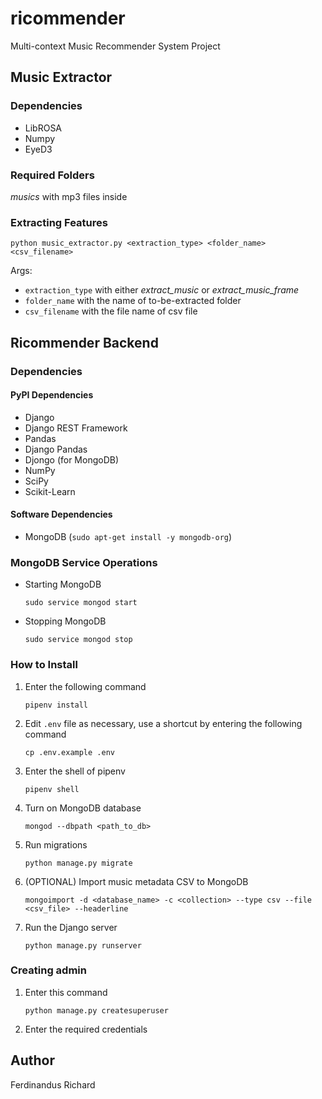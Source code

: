 # ricommender
Multi-context Music Recommender System Project

## Music Extractor

### Dependencies
- LibROSA
- Numpy
- EyeD3

### Required Folders
*musics* with mp3 files inside

### Extracting Features
```
python music_extractor.py <extraction_type> <folder_name> <csv_filename>
```

Args:
- `extraction_type` with either *extract_music* or *extract_music_frame*
- `folder_name` with the name of to-be-extracted folder
- `csv_filename` with the file name of csv file

## Ricommender Backend

### Dependencies

#### PyPI Dependencies

- Django
- Django REST Framework
- Pandas
- Django Pandas
- Djongo (for MongoDB)
- NumPy
- SciPy
- Scikit-Learn

#### Software Dependencies
- MongoDB (`sudo apt-get install -y mongodb-org`)

### MongoDB Service Operations
- Starting MongoDB
    ```
    sudo service mongod start
    ```

- Stopping MongoDB
    ```
    sudo service mongod stop
    ```

### How to Install

1. Enter the following command
    ```
    pipenv install
    ```

2. Edit `.env` file as necessary, use a shortcut by entering the following command
    ```
    cp .env.example .env
    ```

3. Enter the shell of pipenv
    ```
    pipenv shell
    ```

4. Turn on MongoDB database
    ```
    mongod --dbpath <path_to_db>
    ```

5. Run migrations
    ```
    python manage.py migrate
    ```

6. (OPTIONAL) Import music metadata CSV to MongoDB
    ```
    mongoimport -d <database_name> -c <collection> --type csv --file <csv_file> --headerline
    ```

7. Run the Django server
    ```
    python manage.py runserver
    ```

### Creating admin
1. Enter this command
    ```
    python manage.py createsuperuser
    ```

2. Enter the required credentials

## Author
Ferdinandus Richard
